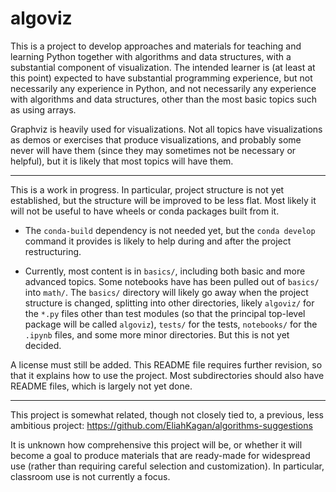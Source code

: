# algoviz

This is a project to develop approaches and materials for teaching and learning
Python together with algorithms and data structures, with a substantial
component of visualization. The intended learner is (at least at this point)
expected to have substantial programming experience, but not necessarily any
experience in Python, and not necessarily any experience with algorithms and
data structures, other than the most basic topics such as using arrays.

Graphviz is heavily used for visualizations. Not all topics have visualizations
as demos or exercises that produce visualizations, and probably some never
will have them (since they may sometimes not be necessary or helpful), but it
is likely that most topics will have them.

---

This is a work in progress. In particular, project structure is not yet
established, but the structure will be improved to be less flat. Most likely
it will not be useful to have wheels or conda packages built from it.

- The `conda-build` dependency is not needed yet, but the `conda develop`
  command it provides is likely to help during and after the project
  restructuring.

- Currently, most content is in `basics/`, including both basic and more
  advanced topics. Some notebooks have has been pulled out of `basics/` into
  `math/`. The `basics/` directory will likely go away when the project
  structure is changed, splitting into other directories, likely `algoviz/`
  for the `*.py` files other than test modules (so that the principal
  top-level package will be called `algoviz`), `tests/` for the tests,
  `notebooks/` for the `.ipynb` files, and some more minor directories. But
  this is not yet decided.

A license must still be added. This README file requires further revision, so
that it explains how to use the project. Most subdirectories should also have
README files, which is largely not yet done.

---

This project is somewhat related, though not closely tied to, a previous, less
ambitious project: https://github.com/EliahKagan/algorithms-suggestions

It is unknown how comprehensive this project will be, or whether it will become
a goal to produce materials that are ready-made for widespread use (rather than
requiring careful selection and customization). In particular, classroom use is
not currently a focus.
